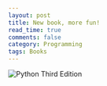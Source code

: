 ```yaml
---
layout: post
title: New book, more fun!
read_time: true  
comments: false
category: Programming 
tags: Books 
---
```


![Python Third Edition](https://github.com/lgeurts/lgeurts.github.io/blob/master/assets/python-book.jpg)
